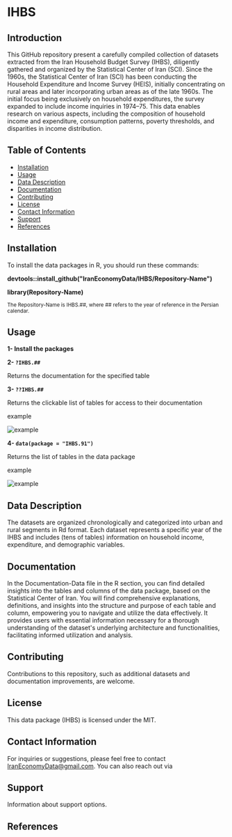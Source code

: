 # IHBS
## Introduction
 This GitHub repository present a carefully compiled collection of datasets extracted from the Iran Household Budget Survey (IHBS), diligently gathered and organized by the Statistical Center of Iran (SCI).
 Since the 1960s, the Statistical Center of Iran (SCI) has been conducting the Household Expenditure and Income Survey (HEIS), initially concentrating on rural areas and later incorporating urban areas as of the late 1960s. The initial focus being exclusively on household expenditures, the survey expanded to include income inquiries in 1974–75.
 This data enables research on various aspects, including the composition of household income and expenditure, consumption patterns, poverty thresholds, and disparities in income distribution.
## Table of Contents

- [Installation](#installation)
- [Usage](#usage)
- [Data Description](#data-description)
- [Documentation](#documentation)
- [Contributing](#contributing)
- [License](#license)
- [Contact Information](#contact-information)
- [Support](#support)
- [References](#references)

## Installation <a name="installation"></a>

To install the data packages in R, you should run these commands:

**devtools::install_github("IranEconomyData/IHBS/Repository-Name")**

**library(Repository-Name)**

<small>The Repository-Name is IHBS.##, where ## refers to the year of reference in the Persian calendar.</small>


## Usage <a name="usage"></a>

**1- Install the packages**

**2- `?IHBS.##`**

Returns the documentation for the specified table

**3- `??IHBS.##`**

Returns the clickable list of tables for access to their documentation

  example

   ![example](https://github.com/IranEconomyData/IHBS/blob/main/example.png)

**4- `data(package = "IHBS.91")`**

Returns the list of tables in the data package

  example

   ![example](https://github.com/IranEconomyData/IHBS/blob/main/example2.png)
    
## Data Description <a name="data-description"></a>

The datasets are organized chronologically and categorized into urban and rural segments in Rd format. Each dataset represents a specific year of the IHBS and includes (tens of tables) information on household income, expenditure, and demographic variables.

## Documentation <a name="documentation"></a>

In the Documentation-Data file in the R section, you can find detailed insights into the tables and columns of the data package, based on the Statistical Center of Iran. You will find comprehensive explanations, definitions, and insights into the structure and purpose of each table and column, empowering you to navigate and utilize the data effectively. It provides users with essential information necessary for a thorough understanding of the dataset's underlying architecture and functionalities, facilitating informed utilization and analysis.

## Contributing <a name="contributing"></a>

Contributions to this repository, such as additional datasets and documentation improvements, are welcome.

## License <a name="license"></a>

This data package (IHBS) is licensed under the MIT.

## Contact Information <a name="contact-information"></a>

For inquiries or suggestions, please feel free to contact [IranEconomyData@gmail.com](mailto:IranEconomyData@gmail.com). You can also reach out via

## Support <a name="support"></a>

Information about support options.

## References <a name="references"></a>


